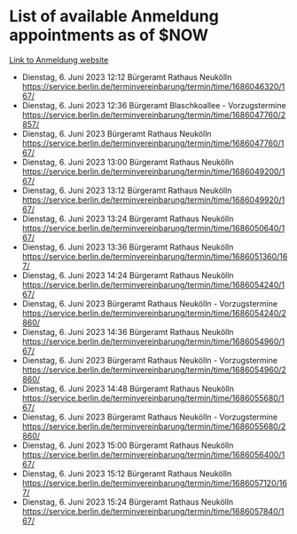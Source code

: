 # List of available Anmeldung appointments as of $NOW
[Link to Anmeldung website](https://service.berlin.de/terminvereinbarung/termin/tag.php?termin=1&anliegen[]=120686&dienstleisterlist=122210,122217,327316,122219,327312,122227,327314,122231,327346,122243,327348,122254,122252,329742,122260,329745,122262,329748,122271,327278,122273,327274,122277,327276,330436,122280,327294,122282,327290,122284,327292,122291,327270,122285,327266,122286,327264,122296,327268,150230,329760,122297,327286,122294,327284,122312,329763,122314,329775,122304,327330,122311,327334,122309,327332,317869,122281,327352,122279,329772,122283,122276,327324,122274,327326,122267,329766,122246,327318,122251,327320,122257,327322,122208,327298,122226,327300&herkunft=http%3A%2F%2Fservice.berlin.de%2Fdienstleistung%2F120686%2F)
- Dienstag, 6. Juni 2023 12:12 Bürgeramt Rathaus Neukölln https://service.berlin.de/terminvereinbarung/termin/time/1686046320/167/
- Dienstag, 6. Juni 2023 12:36 Bürgeramt Blaschkoallee - Vorzugstermine https://service.berlin.de/terminvereinbarung/termin/time/1686047760/2857/
- Dienstag, 6. Juni 2023  Bürgeramt Rathaus Neukölln https://service.berlin.de/terminvereinbarung/termin/time/1686047760/167/
- Dienstag, 6. Juni 2023 13:00 Bürgeramt Rathaus Neukölln https://service.berlin.de/terminvereinbarung/termin/time/1686049200/167/
- Dienstag, 6. Juni 2023 13:12 Bürgeramt Rathaus Neukölln https://service.berlin.de/terminvereinbarung/termin/time/1686049920/167/
- Dienstag, 6. Juni 2023 13:24 Bürgeramt Rathaus Neukölln https://service.berlin.de/terminvereinbarung/termin/time/1686050640/167/
- Dienstag, 6. Juni 2023 13:36 Bürgeramt Rathaus Neukölln https://service.berlin.de/terminvereinbarung/termin/time/1686051360/167/
- Dienstag, 6. Juni 2023 14:24 Bürgeramt Rathaus Neukölln https://service.berlin.de/terminvereinbarung/termin/time/1686054240/167/
- Dienstag, 6. Juni 2023  Bürgeramt Rathaus Neukölln - Vorzugstermine https://service.berlin.de/terminvereinbarung/termin/time/1686054240/2860/
- Dienstag, 6. Juni 2023 14:36 Bürgeramt Rathaus Neukölln https://service.berlin.de/terminvereinbarung/termin/time/1686054960/167/
- Dienstag, 6. Juni 2023  Bürgeramt Rathaus Neukölln - Vorzugstermine https://service.berlin.de/terminvereinbarung/termin/time/1686054960/2860/
- Dienstag, 6. Juni 2023 14:48 Bürgeramt Rathaus Neukölln https://service.berlin.de/terminvereinbarung/termin/time/1686055680/167/
- Dienstag, 6. Juni 2023  Bürgeramt Rathaus Neukölln - Vorzugstermine https://service.berlin.de/terminvereinbarung/termin/time/1686055680/2860/
- Dienstag, 6. Juni 2023 15:00 Bürgeramt Rathaus Neukölln https://service.berlin.de/terminvereinbarung/termin/time/1686056400/167/
- Dienstag, 6. Juni 2023 15:12 Bürgeramt Rathaus Neukölln https://service.berlin.de/terminvereinbarung/termin/time/1686057120/167/
- Dienstag, 6. Juni 2023 15:24 Bürgeramt Rathaus Neukölln https://service.berlin.de/terminvereinbarung/termin/time/1686057840/167/
